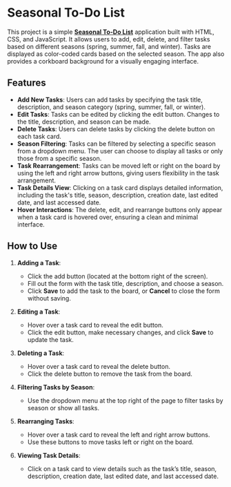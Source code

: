 # Seasonal To-Do List

This project is a simple [**Seasonal To-Do List**](https://mikewu1120.github.io/seasonal_todo_list/seasonal_todo_list.html) application built with HTML, CSS, and JavaScript. It allows users to add, edit, delete, and filter tasks based on different seasons (spring, summer, fall, and winter). Tasks are displayed as color-coded cards based on the selected season. The app also provides a corkboard background for a visually engaging interface.

## Features

- **Add New Tasks**: Users can add tasks by specifying the task title, description, and season category (spring, summer, fall, or winter).
- **Edit Tasks**: Tasks can be edited by clicking the edit button. Changes to the title, description, and season can be made.
- **Delete Tasks**: Users can delete tasks by clicking the delete button on each task card.
- **Season Filtering**: Tasks can be filtered by selecting a specific season from a dropdown menu. The user can choose to display all tasks or only those from a specific season.
- **Task Rearrangement**: Tasks can be moved left or right on the board by using the left and right arrow buttons, giving users flexibility in the task arrangement.
- **Task Details View**: Clicking on a task card displays detailed information, including the task's title, season, description, creation date, last edited date, and last accessed date.
- **Hover Interactions**: The delete, edit, and rearrange buttons only appear when a task card is hovered over, ensuring a clean and minimal interface.

## How to Use

1. **Adding a Task**:
   - Click the add button (located at the bottom right of the screen).
   - Fill out the form with the task title, description, and choose a season.
   - Click **Save** to add the task to the board, or **Cancel** to close the form without saving.

2. **Editing a Task**:
   - Hover over a task card to reveal the edit button.
   - Click the edit button, make necessary changes, and click **Save** to update the task.

3. **Deleting a Task**:
   - Hover over a task card to reveal the delete button.
   - Click the delete button to remove the task from the board.

4. **Filtering Tasks by Season**:
   - Use the dropdown menu at the top right of the page to filter tasks by season or show all tasks.

5. **Rearranging Tasks**:
   - Hover over a task card to reveal the left and right arrow buttons.
   - Use these buttons to move tasks left or right on the board.

6. **Viewing Task Details**:
   - Click on a task card to view details such as the task’s title, season, description, creation date, last edited date, and last accessed date.
